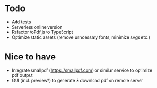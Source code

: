 # Todo

- Add tests
- Serverless online version
- Refactor toPdf.js to TypeScript
- Optimize static assets (remove unncessary fonts, minimize svgs etc.)

# Nice to have

- Integrate smallpdf (https://smallpdf.com) or similar service to optimize pdf output
- GUI (incl. preview?) to generate & download pdf on remote server
